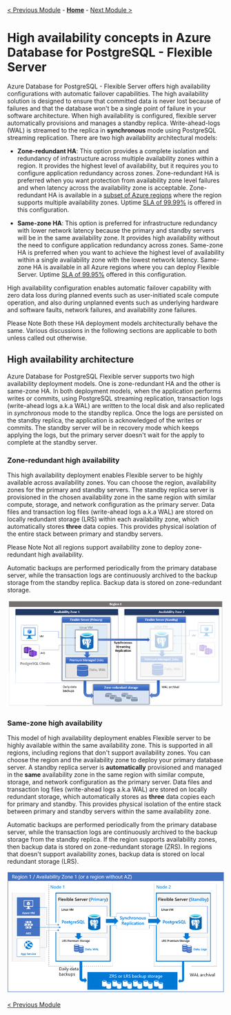 [< Previous Module](../module03/concepts-business-continuity.md) - **[Home](../../README.md)** - [Next Module >](../module03/concepts-read-replicas.md)

# High availability concepts in Azure Database for PostgreSQL - Flexible Server



Azure Database for PostgreSQL - Flexible Server offers high availability configurations with automatic failover capabilities. The high availability solution is designed to ensure that committed data is never lost because of failures and that the database won't be a single point of failure in your software architecture. When high availability is configured, flexible server automatically provisions and manages a standby replica. Write-ahead-logs (WAL) is streamed to the replica in  **synchronous** mode using PostgreSQL streaming replication. There are two high availability architectural models: 

* **Zone-redundant HA**: This option provides a complete isolation and redundancy of infrastructure across multiple availability zones within a region. It provides the highest level of availability, but it requires you to configure application redundancy across zones. Zone-redundant HA is preferred when you want protection from availability zone level failures and when latency across the availability zone is acceptable.  Zone-redundant HA is available in a [subset of Azure regions](./overview.md#azure-regions) where the region supports multiple availability zones. Uptime [SLA of 99.99%](https://azure.microsoft.com/support/legal/sla/postgresql) is offered in this configuration.

* **Same-zone HA**: This option is preferred for infrastructure redundancy with lower network latency because the primary and standby servers will be in the same availability zone. It provides high availability without the need to configure application redundancy across zones. Same-zone HA is preferred when you want to achieve the highest level of availability within a single availability zone with the lowest network latency. Same-zone HA is available in all Azure regions where you can deploy Flexible Server.  Uptime [SLA of 99.95%](https://azure.microsoft.com/support/legal/sla/postgresql) offered in this configuration. 

High availability configuration enables automatic failover capability with zero data loss during planned events such as user-initiated scale compute operation, and also during unplanned events such as underlying hardware and software faults, network failures, and availability zone failures. 

Please Note Both these HA deployment models architecturally behave the same. Various discussions in the following sections are applicable to both unless called out otherwise. 

## High availability architecture

Azure Database for PostgreSQL Flexible server supports two high availability deployment models. One is zone-redundant HA and the other is same-zone HA. In both deployment models, when the application performs writes or commits, using PostgreSQL streaming replication, transaction logs (write-ahead logs a.k.a WAL) are written to the local disk and also replicated in *synchronous* mode to the standby replica. Once the logs are persisted on the standby replica, the application is acknowledged of the writes or commits. The standby server will be in recovery mode which keeps applying the logs, but the primary server doesn't wait for the apply to complete at the standby server.

### Zone-redundant high availability

This high availability deployment enables Flexible server to be highly available across availability zones. You can choose the region, availability zones for the primary and standby servers. The standby replica server is provisioned in the chosen availability zone in the same region with similar compute, storage, and network configuration as the primary server. Data files and transaction log files (write-ahead logs a.k.a WAL) are stored on locally redundant storage (LRS) within each availability zone, which automatically stores **three** data copies. This provides physical isolation of the entire stack between primary and standby servers. 

Please Note Not all regions support availability zone to deploy zone-redundant high availability.

Automatic backups are performed periodically from the primary database server, while the transaction logs are continuously archived to the backup storage from the standby replica. Backup data is stored on zone-redundant storage.

![concepts-zone-redundant-high-availability-architecture](./image/concepts-zone-redundant-high-availability-architecture.png)

### Same-zone high availability

This model of high availability deployment enables Flexible server to be highly available within the same availability zone. This is supported in all regions, including regions that don't support availability zones. You can choose the region and the availability zone to deploy your primary database server. A standby replica server is **automatically** provisioned and managed in the **same** availability zone in the same region with similar compute, storage, and network configuration as the primary server. Data files and transaction log files (write-ahead logs a.k.a WAL) are stored on locally redundant storage, which automatically stores as **three** data copies each for primary and standby. This provides physical isolation of the entire stack between primary and standby servers within the same availability zone. 

Automatic backups are performed periodically from the primary database server, while the transaction logs are continuously archived to the backup storage from the standby replica. If the region supports availability zones, then backup data is stored on zone-redundant storage (ZRS). In regions that doesn't support availability zones, backup data is stored on local redundant storage (LRS).   


![concepts-same-zone-high-availability-architecture](./image/concepts-same-zone-high-availability-architecture.png)

[< Previous Module](../module03/concepts-business-continuity.md)

